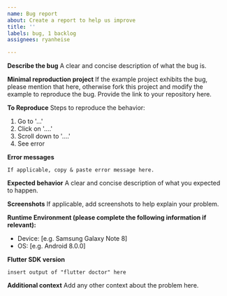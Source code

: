 ```yaml
---
name: Bug report
about: Create a report to help us improve
title: ''
labels: bug, 1 backlog
assignees: ryanheise

---
```


**Describe the bug**
A clear and concise description of what the bug is.

**Minimal reproduction project**
If the example project exhibits the bug, please mention that here, otherwise fork this project and modify the example to reproduce the bug. Provide the link to your repository here.

**To Reproduce**
Steps to reproduce the behavior:
1. Go to '...'
2. Click on '....'
3. Scroll down to '....'
4. See error

**Error messages**

```
If applicable, copy & paste error message here.
```

**Expected behavior**
A clear and concise description of what you expected to happen.

**Screenshots**
If applicable, add screenshots to help explain your problem.

**Runtime Environment (please complete the following information if relevant):**
 - Device: [e.g. Samsung Galaxy Note 8]
 - OS: [e.g. Android 8.0.0]

**Flutter SDK version**
```
insert output of "flutter doctor" here
```

**Additional context**
Add any other context about the problem here.

